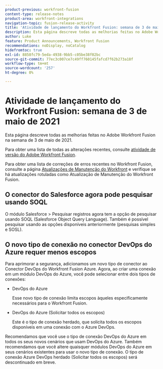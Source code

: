 ```yaml
---
product-previous: workfront-fusion
content-type: release-notes
product-area: workfront-integrations
navigation-topic: fusion-release-activity
title: 'Atividade de lançamento do Workfront Fusion: semana de 3 de maio de 2021'
description: Esta página descreve todas as melhorias feitas no Adobe Workfront Fusion na semana de 3 de maio de 2021.
author: Luke
feature: Product Announcements, Workfront Fusion
recommendations: noDisplay, noCatalog
hidefromtoc: true
exl-id: 8858fc79-5eda-4938-9bb5-c05be38f02bc
source-git-commit: 77ec3c007ce7c49ff760145fafcd7f62b273a18f
workflow-type: tm+mt
source-wordcount: '257'
ht-degree: 0%

---
```


# Atividade de lançamento do Workfront Fusion: semana de 3 de maio de 2021

Esta página descreve todas as melhorias feitas no Adobe Workfront Fusion na semana de 3 de maio de 2021.

Para obter uma lista de todas as alterações recentes, consulte [atividade de versão do Adobe Workfront Fusion](/help/workfront-fusion/fusion-product-releases/fusion-release-activity.md).

Para obter uma lista de correções de erros recentes no Workfront Fusion, consulte a página [Atualizações de Manutenção do Workfront](https://experienceleague.adobe.com/docs/workfront-known-issues/releases/current-updates.html) e verifique se há atualizações rotuladas como Atualização de Manutenção do Workfront Fusion.

## O conector do Salesforce agora pode pesquisar usando SOQL

O módulo Salesforce > Pesquisar registros agora tem a opção de pesquisar usando SOQL (Salesforce Object Query Language). Também é possível pesquisar usando as opções disponíveis anteriormente (pesquisas simples e SOSL).

## O novo tipo de conexão no conector DevOps do Azure requer menos escopos

Para aprimorar a segurança, adicionamos um novo tipo de conector ao Conector DevOps do Workfront Fusion Azure. Agora, ao criar uma conexão em um módulo DevOps do Azure, você pode selecionar entre dois tipos de conexões:

* DevOps do Azure

  Esse novo tipo de conexão limita escopos àqueles especificamente necessários para o Workfront Fusion.

* DevOps do Azure (Solicitar todos os escopos)

  Este é o tipo de conexão herdado, que solicita todos os escopos disponíveis em uma conexão com o Azure DevOps.

Recomendamos que você use o tipo de conexão DevOps do Azure em todos os seus novos cenários que usam DevOps do Azure. Também recomendamos que você altere quaisquer módulos DevOps do Azure em seus cenários existentes para usar o novo tipo de conexão. O tipo de conexão Azure DevOps herdado (Solicitar todos os escopos) será descontinuado em breve.
